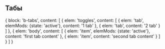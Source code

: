 Табы
---------------------------
{
    block: 'b-tabs',
    content: [
        {
            elem: 'toggles',
            content: [
                {
                    elem: 'tab',
                    elemMods: {state: 'active'},
                    content: '1 tab'
                },
                {
                    elem: 'tab',
                    content: '2 tab'
                }
            ]
        },
        {
            elem: 'body',
            content: [
                {
                    elem: 'item',
                    elemMods: {state: 'active'},
                    content: 'first tab content'
                },
                {
                    elem: 'item',
                    content: 'second tab content'
                }
            ]
        }
    ]
}
